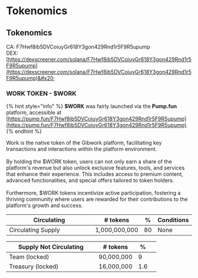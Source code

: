 # Tokenomics

## Tokenomics&#x20;

CA: F7Hwf8ib5DVCoiuyGr618Y3gon429Rnd1r5F9R5upump\
DEX: [https://dexscreener.com/solana/F7Hwf8ib5DVCoiuyGr618Y3gon429Rnd1r5F9R5upump](https://dexscreener.com/solana/F7Hwf8ib5DVCoiuyGr618Y3gon429Rnd1r5F9R5upump)&#x20;

### WORK TOKEN - $WORK

{% hint style="info" %}
**$WORK** was fairly launched via the **Pump.fun** platform, accessible at [https://pump.fun/F7Hwf8ib5DVCoiuyGr618Y3gon429Rnd1r5F9R5upump](https://pump.fun/F7Hwf8ib5DVCoiuyGr618Y3gon429Rnd1r5F9R5upump).
{% endhint %}

Work is the native token of the Gibwork platform, facilitating key transactions and interactions within the platform environment. \
\
By holding the $WORK token, users can not only earn a share of the platform's revenue but also unlock exclusive features, tools, and services that enhance their experience. This includes access to premium content, advanced functionalities, and special offers tailored to token holders. \
\
Furthermore, $WORK tokens incentivize active participation, fostering a thriving community where users are rewarded for their contributions to the platform's growth and success.

<table><thead><tr><th width="228">Circulating</th><th># tokens	</th><th data-type="number">%	</th><th>Conditions</th></tr></thead><tbody><tr><td>Circulating Supply</td><td>1,000,000,000</td><td>80</td><td>None</td></tr></tbody></table>



<table><thead><tr><th width="227">Supply Not Circulating</th><th># tokens	</th><th data-type="number">%</th><th></th></tr></thead><tbody><tr><td>Team (locked)</td><td>90,000,000</td><td>9</td><td></td></tr><tr><td>Treasury (locked)</td><td>16,000,000</td><td>1.6</td><td></td></tr></tbody></table>





